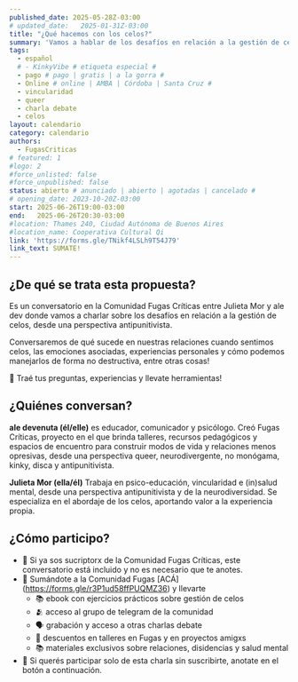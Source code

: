 ```yaml
---
published_date: 2025-05-28Z-03:00
# updated_date:   2025-01-31Z-03:00
title: "¿Qué hacemos con los celos?"
summary: 'Vamos a hablar de los desafíos en relación a la gestión de celos, desde una perspectiva antipunitivista: cómo impactan en nuestras relaciones, experiencias personales y cómo manejarlos.'
tags:
  - español
  # - KinkyVibe # etiqueta especial #
  - pago # pago | gratis | a la gorra #
  - Online # online | AMBA | Córdoba | Santa Cruz #
  - vincularidad
  - queer
  - charla debate
  - celos
layout: calendario
category: calendario
authors:
  - FugasCriticas
# featured: 1
#logo: 2
#force_unlisted: false
#force_unpublished: false
status: abierto # anunciado | abierto | agotadas | cancelado #
# opening_date: 2023-10-20Z-03:00
start: 2025-06-26T19:00-03:00
end:   2025-06-26T20:30-03:00
#location: Thames 240, Ciudad Autónoma de Buenos Aires
#location_name: Cooperativa Cultural Qi
link: 'https://forms.gle/TNikf4LSLh9T54J79'
link_text: SUMATE!
---
```

## ¿De qué se trata esta propuesta? ##
Es un conversatorio en la Comunidad Fugas Críticas entre Julieta Mor y ale dev donde vamos a charlar sobre los desafíos en relación a la gestión de celos, desde una perspectiva antipunitivista.

Conversaremos de qué sucede en nuestras relaciones cuando sentimos celos, las emociones asociadas, experiencias personales y cómo podemos manejarlos de forma no destructiva, entre otras cosas!

💬 Traé tus preguntas, experiencias y llevate herramientas!

## ¿Quiénes conversan? #

**ale devenuta (él/elle)** es educador, comunicador y psicólogo. Creó Fugas Críticas, proyecto en el que brinda talleres, recursos pedagógicos y espacios de encuentro para construir modos de vida y relaciones menos opresivas, desde una perspectiva queer, neurodivergente, no monógama, kinky, disca y antipunitivista.

**Julieta Mor (ella/él)** Trabaja en psico-educación, vincularidad e (in)salud mental, desde una perspectiva antipunitivista y de la neurodiversidad. Se especializa en el abordaje de los celos, aportando valor a la experiencia propia.

## ¿Cómo participo? ##
- 💫 Si ya sos sucriptorx de la Comunidad Fugas Críticas, este conversatorio está incluido y no es necesario que te anotes.
- 💫 Sumándote a la Comunidad Fugas [ACÁ] (https://forms.gle/r3P1ud58ffPUQMZ36) y llevarte
  - 📚 ebook con ejercicios prácticos sobre gestión de celos
  - 🫂 acceso al grupo de telegram de la comunidad
  - 🗣️ grabación y acceso a otras charlas debate 
  - 💸 descuentos en talleres en Fugas y en proyectos amigxs
  - 📚 materiales exclusivos sobre relaciones, disidencias y salud mental 
- 💫 Si querés participar solo de esta charla sin suscribirte, anotate en el botón a continuación.
